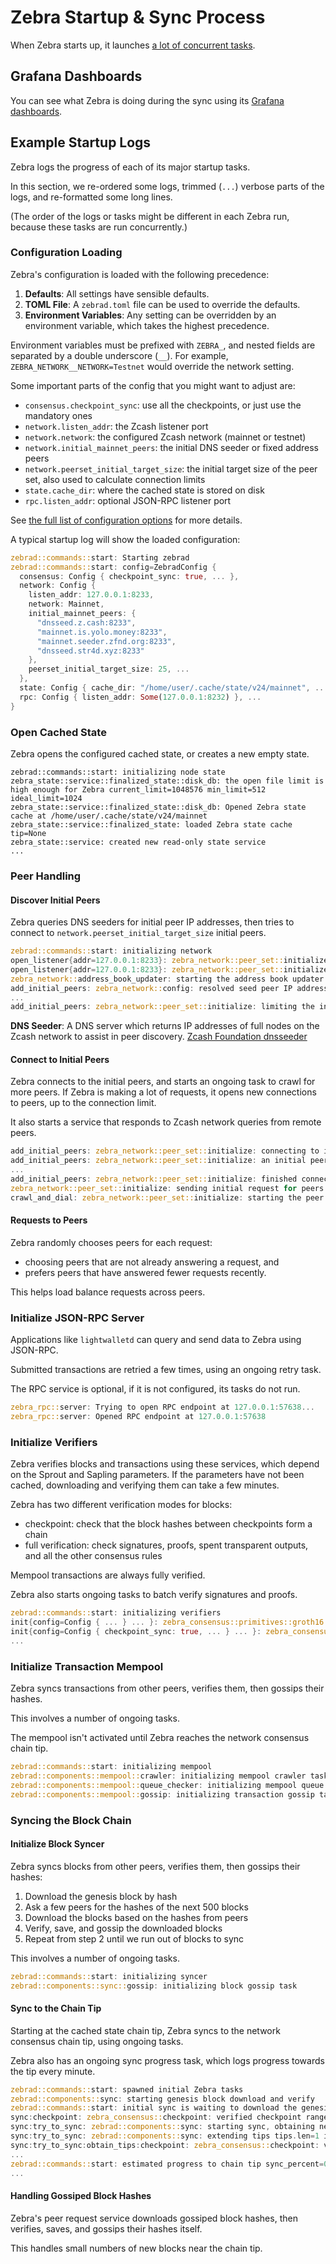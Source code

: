 # Zebra Startup & Sync Process

When Zebra starts up, it launches [a lot of concurrent tasks](https://github.com/ZcashFoundation/zebra/blob/main/zebrad/src/commands/start.rs).

## Grafana Dashboards

You can see what Zebra is doing during the sync using its [Grafana dashboards](metrics.md).

## Example Startup Logs

Zebra logs the progress of each of its major startup tasks.

In this section, we re-ordered some logs, trimmed (`...`) verbose parts of the logs, and re-formatted some long lines.

(The order of the logs or tasks might be different in each Zebra run, because these tasks are run concurrently.)

### Configuration Loading

Zebra's configuration is loaded with the following precedence:

1. **Defaults**: All settings have sensible defaults.
2. **TOML File**: A `zebrad.toml` file can be used to override the defaults.
3. **Environment Variables**: Any setting can be overridden by an environment variable, which takes the highest precedence.

Environment variables must be prefixed with `ZEBRA_`, and nested fields are separated by a double underscore (`__`). For example, `ZEBRA_NETWORK__NETWORK=Testnet` would override the network setting.

Some important parts of the config that you might want to adjust are:

- `consensus.checkpoint_sync`: use all the checkpoints, or just use the mandatory ones
- `network.listen_addr`: the Zcash listener port
- `network.network`: the configured Zcash network (mainnet or testnet)
- `network.initial_mainnet_peers`: the initial DNS seeder or fixed address peers
- `network.peerset_initial_target_size`: the initial target size of the peer set, also used to calculate connection limits
- `state.cache_dir`: where the cached state is stored on disk
- `rpc.listen_addr`: optional JSON-RPC listener port

See [the full list of configuration options](https://docs.rs/zebrad/latest/zebrad/config/struct.ZebradConfig.html) for more details.

A typical startup log will show the loaded configuration:

```rust
zebrad::commands::start: Starting zebrad
zebrad::commands::start: config=ZebradConfig {
  consensus: Config { checkpoint_sync: true, ... },
  network: Config {
    listen_addr: 127.0.0.1:8233,
    network: Mainnet,
    initial_mainnet_peers: {
      "dnsseed.z.cash:8233",
      "mainnet.is.yolo.money:8233",
      "mainnet.seeder.zfnd.org:8233",
      "dnsseed.str4d.xyz:8233"
    },
    peerset_initial_target_size: 25, ...
  },
  state: Config { cache_dir: "/home/user/.cache/state/v24/mainnet", ... },
  rpc: Config { listen_addr: Some(127.0.0.1:8232) }, ...
}
```

### Open Cached State

Zebra opens the configured cached state, or creates a new empty state.

```
zebrad::commands::start: initializing node state
zebra_state::service::finalized_state::disk_db: the open file limit is high enough for Zebra current_limit=1048576 min_limit=512 ideal_limit=1024
zebra_state::service::finalized_state::disk_db: Opened Zebra state cache at /home/user/.cache/state/v24/mainnet
zebra_state::service::finalized_state: loaded Zebra state cache tip=None
zebra_state::service: created new read-only state service
...
```

### Peer Handling

#### Discover Initial Peers

Zebra queries DNS seeders for initial peer IP addresses, then tries to connect to `network.peerset_initial_target_size` initial peers.

```rust
zebrad::commands::start: initializing network
open_listener{addr=127.0.0.1:8233}: zebra_network::peer_set::initialize: Trying to open Zcash protocol endpoint at 127.0.0.1:8233...
open_listener{addr=127.0.0.1:8233}: zebra_network::peer_set::initialize: Opened Zcash protocol endpoint at 127.0.0.1:8233
zebra_network::address_book_updater: starting the address book updater
add_initial_peers: zebra_network::config: resolved seed peer IP addresses seed="mainnet.seeder.zfnd.org:8233" remote_ip_count=25
...
add_initial_peers: zebra_network::peer_set::initialize: limiting the initial peers list from 112 to 25
```

**DNS Seeder**: A DNS server which returns IP addresses of full nodes on the Zcash network to assist in peer discovery. [Zcash Foundation dnsseeder](https://github.com/ZcashFoundation/dnsseeder)  

#### Connect to Initial Peers

Zebra connects to the initial peers, and starts an ongoing task to crawl for more peers. If Zebra is making a lot of requests, it opens new connections to peers, up to the connection limit.

It also starts a service that responds to Zcash network queries from remote peers.

```rust
add_initial_peers: zebra_network::peer_set::initialize: connecting to initial peer set initial_peer_count=25 initial_peers={[2a01:4f9:c010:7391::1]:8233, 202.61.207.45:8233, ...}
add_initial_peers: zebra_network::peer_set::initialize: an initial peer connection failed successes=5 errors=8 addr=89.58.36.182:8233 e=Connection refused (os error 111)
...
add_initial_peers: zebra_network::peer_set::initialize: finished connecting to initial seed peers handshake_success_total=11 handshake_error_total=14 outbound_connections=11
zebra_network::peer_set::initialize: sending initial request for peers active_initial_peer_count=11
crawl_and_dial: zebra_network::peer_set::initialize: starting the peer address crawler crawl_new_peer_interval=30s outbound_connections=11
```

#### Requests to Peers

Zebra randomly chooses peers for each request:

- choosing peers that are not already answering a request, and
- prefers peers that have answered fewer requests recently.

This helps load balance requests across peers.

### Initialize JSON-RPC Server

Applications like `lightwalletd` can query and send data to Zebra using JSON-RPC.

Submitted transactions are retried a few times, using an ongoing retry task.

The RPC service is optional, if it is not configured, its tasks do not run.

```rust
zebra_rpc::server: Trying to open RPC endpoint at 127.0.0.1:57638...
zebra_rpc::server: Opened RPC endpoint at 127.0.0.1:57638
```

### Initialize Verifiers

Zebra verifies blocks and transactions using these services, which depend on the Sprout and Sapling parameters. If the parameters have not been cached, downloading and verifying them can take a few minutes.

Zebra has two different verification modes for blocks:

- checkpoint: check that the block hashes between checkpoints form a chain
- full verification: check signatures, proofs, spent transparent outputs, and all the other consensus rules

Mempool transactions are always fully verified.

Zebra also starts ongoing tasks to batch verify signatures and proofs.

```rust
zebrad::commands::start: initializing verifiers
init{config=Config { ... } ... }: zebra_consensus::primitives::groth16::params: checking and loading Zcash Sapling and Sprout parameters
init{config=Config { checkpoint_sync: true, ... } ... }: zebra_consensus::chain: initializing chain verifier tip=None max_checkpoint_height=Height(1644839)
...
```

### Initialize Transaction Mempool

Zebra syncs transactions from other peers, verifies them, then gossips their hashes.

This involves a number of ongoing tasks.

The mempool isn't activated until Zebra reaches the network consensus chain tip.

```rust
zebrad::commands::start: initializing mempool
zebrad::components::mempool::crawler: initializing mempool crawler task
zebrad::components::mempool::queue_checker: initializing mempool queue checker task
zebrad::components::mempool::gossip: initializing transaction gossip task
```

### Syncing the Block Chain

#### Initialize Block Syncer

Zebra syncs blocks from other peers, verifies them, then gossips their hashes:

1. Download the genesis block by hash
2. Ask a few peers for the hashes of the next 500 blocks
3. Download the blocks based on the hashes from peers
4. Verify, save, and gossip the downloaded blocks
5. Repeat from step 2 until we run out of blocks to sync

This involves a number of ongoing tasks.

```rust
zebrad::commands::start: initializing syncer
zebrad::components::sync::gossip: initializing block gossip task
```

#### Sync to the Chain Tip

Starting at the cached state chain tip, Zebra syncs to the network consensus chain tip, using ongoing tasks.

Zebra also has an ongoing sync progress task, which logs progress towards the tip every minute.

```rust
zebrad::commands::start: spawned initial Zebra tasks
zebrad::components::sync: starting genesis block download and verify
zebrad::commands::start: initial sync is waiting to download the genesis block sync_percent=0.000 % current_height=None
sync:checkpoint: zebra_consensus::checkpoint: verified checkpoint range block_count=1 current_range=(Unbounded, Included(Height(0)))
sync:try_to_sync: zebrad::components::sync: starting sync, obtaining new tips state_tip=Some(Height(0))
sync:try_to_sync: zebrad::components::sync: extending tips tips.len=1 in_flight=499 lookahead_limit=2000 state_tip=Some(Height(0))
sync:try_to_sync:obtain_tips:checkpoint: zebra_consensus::checkpoint: verified checkpoint range block_count=400 current_range=(Excluded(Height(0)), Included(Height(400)))
...
zebrad::commands::start: estimated progress to chain tip sync_percent=0.537 % current_height=Height(9119) remaining_sync_blocks=1687657 time_since_last_state_block=PT0S
...
```

#### Handling Gossiped Block Hashes

Zebra's peer request service downloads gossiped block hashes, then verifies, saves, and gossips their hashes itself.

This handles small numbers of new blocks near the chain tip.
